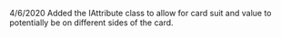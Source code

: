 4/6/2020 Added the IAttribute class to allow for card suit and value to potentially be on different sides of the card.
